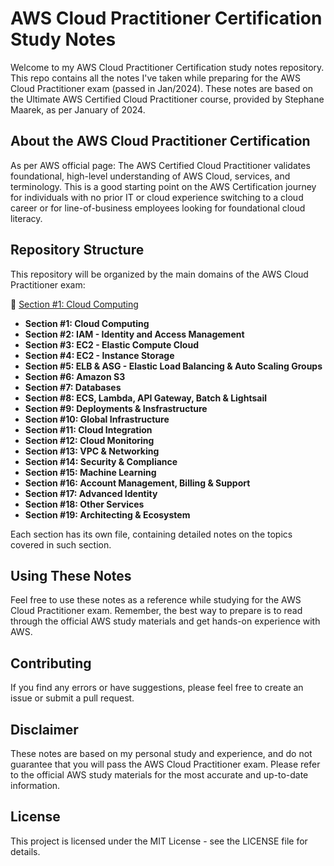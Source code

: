 # AWS Cloud Practitioner Certification Study Notes

Welcome to my AWS Cloud Practitioner Certification study notes repository. This repo contains all the notes I've taken
while preparing for the AWS Cloud Practitioner exam (passed in Jan/2024).
These notes are based on the Ultimate AWS Certified Cloud Practitioner course, provided by Stephane Maarek, as per January
of 2024.

## About the AWS Cloud Practitioner Certification

As per AWS official page: The AWS Certified Cloud Practitioner validates foundational, high-level understanding of AWS
Cloud, services, and terminology.  This is a good starting point on the AWS Certification journey for individuals with no
prior IT or cloud experience switching to a cloud career or for line-of-business employees looking for foundational cloud literacy.

## Repository Structure

This repository will be organized by the main domains of the AWS Cloud Practitioner exam:

:page_facing_up: [Section #1: Cloud Computing](https://github.com/h-urena/aws-certified-cloud-practitioner/blob/main/Section%20%231%20-%20Cloud%20Computing.md#)

- **Section #1: Cloud Computing**
- **Section #2: IAM - Identity and Access Management**
- **Section #3: EC2 - Elastic Compute Cloud**
- **Section #4: EC2 - Instance Storage**
- **Section #5: ELB & ASG - Elastic Load Balancing & Auto Scaling Groups**
- **Section #6: Amazon S3**
- **Section #7: Databases**
- **Section #8: ECS, Lambda, API Gateway, Batch & Lightsail**
- **Section #9: Deployments & Insfrastructure**
- **Section #10: Global Infrastructure**
- **Section #11: Cloud Integration**
- **Section #12: Cloud Monitoring**
- **Section #13: VPC & Networking**
- **Section #14: Security & Compliance**
- **Section #15: Machine Learning**
- **Section #16: Account Management, Billing & Support**
- **Section #17: Advanced Identity**
- **Section #18: Other Services**
- **Section #19: Architecting & Ecosystem**

Each section has its own file, containing detailed notes on the topics covered in such section.

## Using These Notes

Feel free to use these notes as a reference while studying for the AWS Cloud Practitioner exam. Remember, the best way to
prepare is to read through the official AWS study materials and get hands-on experience with AWS.

## Contributing

If you find any errors or have suggestions, please feel free to create an issue or submit a pull request.

## Disclaimer

These notes are based on my personal study and experience, and do not guarantee that you will pass the AWS Cloud
Practitioner exam. Please refer to the official AWS study materials for the most accurate and up-to-date information.

## License

This project is licensed under the MIT License - see the LICENSE file for details.
